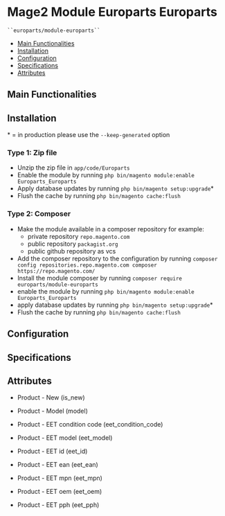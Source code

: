 # Mage2 Module Europarts Europarts

    ``europarts/module-europarts``

 - [Main Functionalities](#markdown-header-main-functionalities)
 - [Installation](#markdown-header-installation)
 - [Configuration](#markdown-header-configuration)
 - [Specifications](#markdown-header-specifications)
 - [Attributes](#markdown-header-attributes)


## Main Functionalities


## Installation
\* = in production please use the `--keep-generated` option

### Type 1: Zip file

 - Unzip the zip file in `app/code/Europarts`
 - Enable the module by running `php bin/magento module:enable Europarts_Europarts`
 - Apply database updates by running `php bin/magento setup:upgrade`\*
 - Flush the cache by running `php bin/magento cache:flush`

### Type 2: Composer

 - Make the module available in a composer repository for example:
    - private repository `repo.magento.com`
    - public repository `packagist.org`
    - public github repository as vcs
 - Add the composer repository to the configuration by running `composer config repositories.repo.magento.com composer https://repo.magento.com/`
 - Install the module composer by running `composer require europarts/module-europarts`
 - enable the module by running `php bin/magento module:enable Europarts_Europarts`
 - apply database updates by running `php bin/magento setup:upgrade`\*
 - Flush the cache by running `php bin/magento cache:flush`


## Configuration




## Specifications




## Attributes

 - Product - New (is_new)

 - Product - Model (model)

 - Product - EET condition code (eet_condition_code)

 - Product - EET model (eet_model)

 - Product - EET id (eet_id)

 - Product - EET ean (eet_ean)

 - Product - EET mpn (eet_mpn)

 - Product - EET oem (eet_oem)

 - Product - EET pph (eet_pph)


